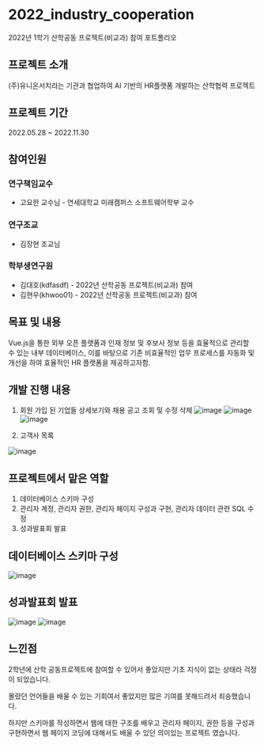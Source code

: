# 2022_industry_cooperation
2022년 1학기 산학공동 프로젝트(비교과) 참여 포트폴리오


## 프로젝트 소개
(주)유니온서치라는 기관과 협업하여 AI 기반의 HR플랫폼 개발하는 산학협력 프로젝트

## 프로젝트 기간
2022.05.28 ~ 2022.11.30

## 참여인원
### 연구책임교수
  - 고요한 교수님 - 연세대학교 미래캠퍼스 소프트웨어학부 교수

### 연구조교
  - 김장현 조교님

### 학부생연구원
  - 김대호(kdfasdf) - 2022년 산학공동 프로젝트(비교과) 참여
  - 김현우(khwoo01) - 2022년 산학공동 프로젝트(비교과) 참여

## 목표 및 내용
Vue.js을 통한 외부 오픈 플랫폼과 인재 정보 및 후보사 정보 등을 효율적으로 관리할 수 있는 내부 데이터베이스, 이를 바탕으로 기존 비효율적인 업무 프로세스를 자동화 및 개선을 하여 효율적인 HR 플랫폼을 제공하고자함.

## 개발 진행 내용
1. 회원 가입 된 기업들 상세보기와 채용 공고 조회 및 수정 삭제
![image](https://user-images.githubusercontent.com/83395200/220016694-8f1ac25a-ee65-4744-a9d7-ee0652178fb9.png)
![image](https://user-images.githubusercontent.com/83395200/220016752-168ee025-d2ed-47b8-8b08-965109c25511.png)
![image](https://user-images.githubusercontent.com/83395200/220016771-3ce606b0-4b35-4297-b4ec-de4e96cffde3.png)

 2. 고객사 목록

  ![image](https://user-images.githubusercontent.com/83395200/220016796-dfcaeda1-41ed-4f2e-9e18-543df564b4d4.png)

## 프로젝트에서 맡은 역할
1. 데이터베이스 스키마 구성
2. 관리자 계정, 관리자 권한, 관리자 페이지 구성과 구현, 관리자 데이터 관련 SQL 수정
3. 성과발표회 발표

## 데이터베이스 스키마 구성
![image](https://user-images.githubusercontent.com/83395200/220015354-8464e5cc-efb9-4b31-b57e-042df59c4219.png)
<br>

## 성과발표회 발표
![image](https://user-images.githubusercontent.com/83395200/220019467-da79fae6-ea8f-4252-96d3-fdb207c3f028.png)
![image](https://user-images.githubusercontent.com/83395200/220019956-3a7d09f5-aa7d-482f-840c-0eaf7427e5c3.png)
<br>

## 느낀점
2학년에 산학 공동프로젝트에 참여할 수 있어서 좋았지만 기초 지식이 없는 상태라 걱정이 되었습니다.

몰랐던 언어들을 배울 수 있는 기회여서 좋았지만 많은 기여를 못해드려서 죄송했습니다.

하지만 스키마를 작성하면서 웹에 대한 구조를 배우고 관리자 페이지, 권한 등을 구성과 구현하면서 웹 페이지 코딩에 대해서도 배울 수 있던 의미있는 프로젝트 였습니다.
